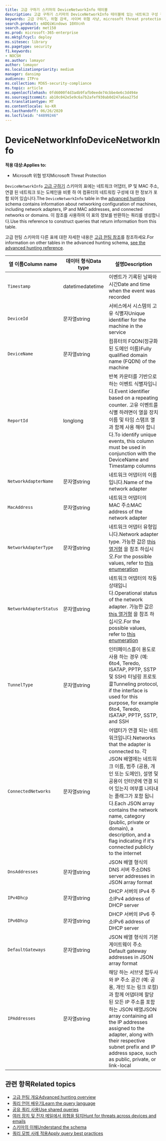 ```yaml
---
title: 고급 구하기 스키마의 DeviceNetworkInfo 테이블
description: 고급 구하기 스키마의 DeviceNetworkInfo 테이블에 있는 네트워크 구성 정보에 대해 자세히 알아보기
keywords: 고급 구하기, 위협 검색, 사이버 위협 사냥, microsoft threat protection, microsoft 365, mtp, m365, 검색, 쿼리, 원격 분석, 스키마 참조, kusto, table, column, machinenetworkinfo, DeviceNetworkInfo, device, machine, mac, ip, 어댑터, dns, dhcp, 게이트웨이, 터널
search.product: eADQiWindows 10XVcnh
search.appverid: met150
ms.prod: microsoft-365-enterprise
ms.mktglfcycl: deploy
ms.sitesec: library
ms.pagetype: security
f1.keywords:
- NOCSH
ms.author: lomayor
author: lomayor
ms.localizationpriority: medium
manager: dansimp
audience: ITPro
ms.collection: M365-security-compliance
ms.topic: article
ms.openlocfilehash: 0fd6000f4d3a4b9fafb0eede74cbbe4e6c3d494e
ms.sourcegitcommit: ab10c042e5e9c6a7b2afef930ab0d247a6aa275d
ms.translationtype: MT
ms.contentlocale: ko-KR
ms.lasthandoff: 06/26/2020
ms.locfileid: "44899246"
---
```

# <a name="devicenetworkinfo"></a><span data-ttu-id="d8be2-104">DeviceNetworkInfo</span><span class="sxs-lookup"><span data-stu-id="d8be2-104">DeviceNetworkInfo</span></span>

<span data-ttu-id="d8be2-105">**적용 대상:**</span><span class="sxs-lookup"><span data-stu-id="d8be2-105">**Applies to:**</span></span>
- <span data-ttu-id="d8be2-106">Microsoft 위협 방지</span><span class="sxs-lookup"><span data-stu-id="d8be2-106">Microsoft Threat Protection</span></span>



<span data-ttu-id="d8be2-107">`DeviceNetworkInfo` [고급 구하기](advanced-hunting-overview.md) 스키마의 표에는 네트워크 어댑터, IP 및 MAC 주소, 연결 된 네트워크 또는 도메인을 비롯 하 여 컴퓨터의 네트워킹 구성에 대 한 정보가 포함 되어 있습니다.</span><span class="sxs-lookup"><span data-stu-id="d8be2-107">The `DeviceNetworkInfo` table in the [advanced hunting](advanced-hunting-overview.md) schema contains information about networking configuration of machines, including network adapters, IP and MAC addresses, and connected networks or domains.</span></span> <span data-ttu-id="d8be2-108">이 참조를 사용하여 이 표의 정보를 반환하는 쿼리를 생성합니다.</span><span class="sxs-lookup"><span data-stu-id="d8be2-108">Use this reference to construct queries that return information from this table.</span></span>

<span data-ttu-id="d8be2-109">고급 헌팅 스키마의 다른 표에 대한 자세한 내용은 [고급 헌팅 참조](advanced-hunting-schema-tables.md)를 참조하세요.</span><span class="sxs-lookup"><span data-stu-id="d8be2-109">For information on other tables in the advanced hunting schema, [see the advanced hunting reference](advanced-hunting-schema-tables.md).</span></span>

| <span data-ttu-id="d8be2-110">열 이름</span><span class="sxs-lookup"><span data-stu-id="d8be2-110">Column name</span></span> | <span data-ttu-id="d8be2-111">데이터 형식</span><span class="sxs-lookup"><span data-stu-id="d8be2-111">Data type</span></span> | <span data-ttu-id="d8be2-112">설명</span><span class="sxs-lookup"><span data-stu-id="d8be2-112">Description</span></span> |
|-------------|-----------|-------------|
| `Timestamp` | <span data-ttu-id="d8be2-113">datetime</span><span class="sxs-lookup"><span data-stu-id="d8be2-113">datetime</span></span> | <span data-ttu-id="d8be2-114">이벤트가 기록된 날짜와 시간</span><span class="sxs-lookup"><span data-stu-id="d8be2-114">Date and time when the event was recorded</span></span> |
| `DeviceId` | <span data-ttu-id="d8be2-115">문자열</span><span class="sxs-lookup"><span data-stu-id="d8be2-115">string</span></span> | <span data-ttu-id="d8be2-116">서비스에서 시스템의 고유 식별자</span><span class="sxs-lookup"><span data-stu-id="d8be2-116">Unique identifier for the machine in the service</span></span> |
| `DeviceName` | <span data-ttu-id="d8be2-117">문자열</span><span class="sxs-lookup"><span data-stu-id="d8be2-117">string</span></span> | <span data-ttu-id="d8be2-118">컴퓨터의 FQDN(정규화된 도메인 이름)</span><span class="sxs-lookup"><span data-stu-id="d8be2-118">Fully qualified domain name (FQDN) of the machine</span></span> |
| `ReportId` | <span data-ttu-id="d8be2-119">long</span><span class="sxs-lookup"><span data-stu-id="d8be2-119">long</span></span> | <span data-ttu-id="d8be2-120">반복 카운터를 기반으로 하는 이벤트 식별자입니다.</span><span class="sxs-lookup"><span data-stu-id="d8be2-120">Event identifier based on a repeating counter.</span></span> <span data-ttu-id="d8be2-121">고유 이벤트를 식별 하려면이 열을 장치 이름 및 타임 스탬프 열과 함께 사용 해야 합니다.</span><span class="sxs-lookup"><span data-stu-id="d8be2-121">To identify unique events, this column must be used in conjunction with the DeviceName and Timestamp columns</span></span> |
| `NetworkAdapterName` | <span data-ttu-id="d8be2-122">문자열</span><span class="sxs-lookup"><span data-stu-id="d8be2-122">string</span></span> | <span data-ttu-id="d8be2-123">네트워크 어댑터의 이름입니다.</span><span class="sxs-lookup"><span data-stu-id="d8be2-123">Name of the network adapter</span></span> |
| `MacAddress` | <span data-ttu-id="d8be2-124">문자열</span><span class="sxs-lookup"><span data-stu-id="d8be2-124">string</span></span> | <span data-ttu-id="d8be2-125">네트워크 어댑터의 MAC 주소</span><span class="sxs-lookup"><span data-stu-id="d8be2-125">MAC address of the network adapter</span></span> |
| `NetworkAdapterType` | <span data-ttu-id="d8be2-126">문자열</span><span class="sxs-lookup"><span data-stu-id="d8be2-126">string</span></span> | <span data-ttu-id="d8be2-127">네트워크 어댑터 유형입니다.</span><span class="sxs-lookup"><span data-stu-id="d8be2-127">Network adapter type.</span></span> <span data-ttu-id="d8be2-128">가능한 값은 [this 열거형](https://docs.microsoft.com/dotnet/api/system.net.networkinformation.networkinterfacetype?view=netframework-4.7.2) 을 참조 하십시오.</span><span class="sxs-lookup"><span data-stu-id="d8be2-128">For the possible values, refer to [this enumeration](https://docs.microsoft.com/dotnet/api/system.net.networkinformation.networkinterfacetype?view=netframework-4.7.2)</span></span> |
| `NetworkAdapterStatus` | <span data-ttu-id="d8be2-129">문자열</span><span class="sxs-lookup"><span data-stu-id="d8be2-129">string</span></span> | <span data-ttu-id="d8be2-130">네트워크 어댑터의 작동 상태입니다.</span><span class="sxs-lookup"><span data-stu-id="d8be2-130">Operational status of the network adapter.</span></span> <span data-ttu-id="d8be2-131">가능한 값은 [this 열거형](https://docs.microsoft.com/dotnet/api/system.net.networkinformation.operationalstatus?view=netframework-4.7.2) 을 참조 하십시오.</span><span class="sxs-lookup"><span data-stu-id="d8be2-131">For the possible values, refer to [this enumeration](https://docs.microsoft.com/dotnet/api/system.net.networkinformation.operationalstatus?view=netframework-4.7.2)</span></span> |
| `TunnelType` | <span data-ttu-id="d8be2-132">문자열</span><span class="sxs-lookup"><span data-stu-id="d8be2-132">string</span></span> | <span data-ttu-id="d8be2-133">인터페이스를이 용도로 사용 하는 경우 (예: 6to4, Teredo, ISATAP, PPTP, SSTP 및 SSH) 터널링 프로토콜</span><span class="sxs-lookup"><span data-stu-id="d8be2-133">Tunneling protocol, if the interface is used for this purpose, for example 6to4, Teredo, ISATAP, PPTP, SSTP, and SSH</span></span> |
| `ConnectedNetworks` | <span data-ttu-id="d8be2-134">문자열</span><span class="sxs-lookup"><span data-stu-id="d8be2-134">string</span></span> | <span data-ttu-id="d8be2-135">어댑터가 연결 되는 네트워크입니다.</span><span class="sxs-lookup"><span data-stu-id="d8be2-135">Networks that the adapter is connected to.</span></span> <span data-ttu-id="d8be2-136">각 JSON 배열에는 네트워크 이름, 범주 (공용, 개인 또는 도메인), 설명 및 공용이 인터넷에 연결 되어 있는지 여부를 나타내는 플래그가 포함 됩니다.</span><span class="sxs-lookup"><span data-stu-id="d8be2-136">Each JSON array contains the network name, category (public, private or domain), a description, and a flag indicating if it's connected publicly to the internet</span></span> |
| `DnsAddresses` | <span data-ttu-id="d8be2-137">문자열</span><span class="sxs-lookup"><span data-stu-id="d8be2-137">string</span></span> | <span data-ttu-id="d8be2-138">JSON 배열 형식의 DNS 서버 주소</span><span class="sxs-lookup"><span data-stu-id="d8be2-138">DNS server addresses in JSON array format</span></span> |
| `IPv4Dhcp` | <span data-ttu-id="d8be2-139">문자열</span><span class="sxs-lookup"><span data-stu-id="d8be2-139">string</span></span> | <span data-ttu-id="d8be2-140">DHCP 서버의 IPv4 주소</span><span class="sxs-lookup"><span data-stu-id="d8be2-140">IPv4 address of DHCP server</span></span> |
| `IPv6Dhcp` | <span data-ttu-id="d8be2-141">문자열</span><span class="sxs-lookup"><span data-stu-id="d8be2-141">string</span></span> | <span data-ttu-id="d8be2-142">DHCP 서버의 IPv6 주소</span><span class="sxs-lookup"><span data-stu-id="d8be2-142">IPv6 address of DHCP server</span></span> |
| `DefaultGateways` | <span data-ttu-id="d8be2-143">문자열</span><span class="sxs-lookup"><span data-stu-id="d8be2-143">string</span></span> | <span data-ttu-id="d8be2-144">JSON 배열 형식의 기본 게이트웨이 주소</span><span class="sxs-lookup"><span data-stu-id="d8be2-144">Default gateway addresses in JSON array format</span></span> |
| `IPAddresses` | <span data-ttu-id="d8be2-145">문자열</span><span class="sxs-lookup"><span data-stu-id="d8be2-145">string</span></span> | <span data-ttu-id="d8be2-146">해당 하는 서브넷 접두사와 IP 주소 공간 (예: 공용, 개인 또는 링크 로컬)과 함께 어댑터에 할당 된 모든 IP 주소를 포함 하는 JSON 배열</span><span class="sxs-lookup"><span data-stu-id="d8be2-146">JSON array containing all the IP addresses assigned to the adapter, along with their respective subnet prefix and IP address space, such as public, private, or link-local</span></span> |

## <a name="related-topics"></a><span data-ttu-id="d8be2-147">관련 항목</span><span class="sxs-lookup"><span data-stu-id="d8be2-147">Related topics</span></span>
- [<span data-ttu-id="d8be2-148">고급 헌팅 개요</span><span class="sxs-lookup"><span data-stu-id="d8be2-148">Advanced hunting overview</span></span>](advanced-hunting-overview.md)
- [<span data-ttu-id="d8be2-149">쿼리 언어 배우기</span><span class="sxs-lookup"><span data-stu-id="d8be2-149">Learn the query language</span></span>](advanced-hunting-query-language.md)
- [<span data-ttu-id="d8be2-150">공유 쿼리 사용</span><span class="sxs-lookup"><span data-stu-id="d8be2-150">Use shared queries</span></span>](advanced-hunting-shared-queries.md)
- [<span data-ttu-id="d8be2-151">여러 장치 및 전자 메일에서 위협을 탐지</span><span class="sxs-lookup"><span data-stu-id="d8be2-151">Hunt for threats across devices and emails</span></span>](advanced-hunting-query-emails-devices.md)
- [<span data-ttu-id="d8be2-152">스키마의 이해</span><span class="sxs-lookup"><span data-stu-id="d8be2-152">Understand the schema</span></span>](advanced-hunting-schema-tables.md)
- [<span data-ttu-id="d8be2-153">쿼리 모범 사례 적용</span><span class="sxs-lookup"><span data-stu-id="d8be2-153">Apply query best practices</span></span>](advanced-hunting-best-practices.md)
